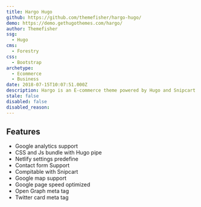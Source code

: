 ```yaml
---
title: Hargo Hugo
github: https://github.com/themefisher/hargo-hugo/
demo: https://demo.gethugothemes.com/hargo/
author: Themefisher
ssg:
  - Hugo
cms:
  - Forestry
css:
  - Bootstrap
archetype:
  - Ecommerce
  - Business
date: 2018-07-15T10:07:51.000Z
description: Hargo is an E-commerce theme powered by Hugo and Snipcart. It's fully functional, users can order items and also payments throw this theme.
stale: false
disabled: false
disabled_reason:
---
```


## Features
* Google analytics support
* CSS and Js bundle with Hugo pipe
* Netlify settings predefine
* Contact form Support
* Compitable with Snipcart
* Google map support
* Google page speed optimized
* Open Graph meta tag
* Twitter card meta tag